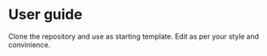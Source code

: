 # User guide

Clone the repository and use as starting template.
Edit as per your style and convinience.
